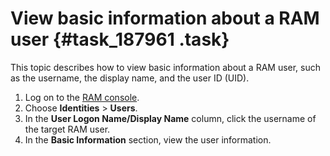 # View basic information about a RAM user {#task_187961 .task}

This topic describes how to view basic information about a RAM user, such as the username, the display name, and the user ID \(UID\).

1.   Log on to the [RAM console](https://partners-intl.console.aliyun.com/#/ram). 
2.   Choose **Identities** \> **Users**. 
3.   In the **User Logon Name/Display Name** column, click the username of the target RAM user. 
4.   In the **Basic Information** section, view the user information. 

